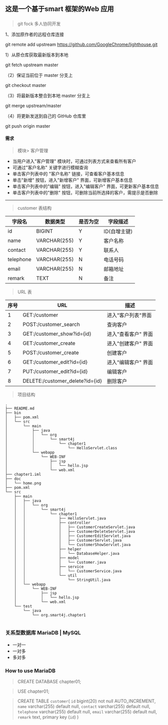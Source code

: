 ## 这是一个基于smart 框架的Web 应用

### 

> git fock 多人协同开发

1、添加原作者的远程仓库连接

git remote add upstream https://github.com/GoogleChrome/lighthouse.git

1）从原仓库获取最新版本到本地

git fetch upstream master

（2）保证当前位于 master 分支上

git checkout master

（3）将最新版本整合到本地 master 分支上

git merge upstream/master

（4）将更新发送到自己的 GitHub 仓库里

git push origin master

>>

#### 需求

>模块> 客户管理

- 当用户进入"客户管理" 模块时，可通过列表方式来查看所有客户
- 可通过"客户名称" 关键字进行模糊查询
- 单击客户列表中的 "客户名称" 链接，可查看客户基本信息
- 单击"新增" 按钮，进入"新增客户" 界面，可新增客户基本信息
- 单击客户列表中的"编辑" 按钮，进入"编辑客户" 界面，可更新客户基本信息
- 单击客户列表中的"删除" 按钮，可删除当前所选择的客户，需提示是否删除
 
 ---
> customer 表结构

| 字段名 | 数据类型 | 是否为空 | 字段描述 |
| ----------- | ----------- | ----------- | ----------- |
| id | BIGINT| Y | ID(自增主键)
| name | VARCHAR(255) | Y | 客户名称
| contact | VARCHAR(255) | Y | 联系人
| telephone | VARCHAR(255) | N | 电话号码
| email | VARCHAR(255) | N | 邮箱地址
| remark | TEXT | N | 备注 


> URL 表

| 序号 | URL | 描述 | 
| ----------- | ----------- | ----------- |
| 1 | GET:/customer| 进入"客户列表"界面
| 2 | POST:/customer_search | 查询客户
| 3 | GET:/customer_show?id={id} | 进入"查看客户" 界面
| 4 | GET:/customer_create | 进入"创建客户" 界面
| 5 | POST:/customer_create | 创建客户
| 6 | GET:/customer_edit?id={id} | 进入"编辑客户" 界面
| 7 | PUT:/customer_edit?id={id} | 编辑客户
| 8 | DELETE:/customer_delete?id={id} | 删除客户


> 项目结构

```
.
├── README.md
├── bin
│   ├── pom.xml
│   └── src
│       └── main
│           ├── java
│           │   └── org
│           │       └── smart4j
│           │           └── chapter1
│           │               └── HelloServlet.class
│           └── webapp
│               └── WEB-INF
│                   ├── jsp
│                   │   └── hello.jsp
│                   └── web.xml
├── chapter1.iml
├── doc
│   └── home.png
├── pom.xml
└── src
    ├── main
    │   ├── java
    │   │   └── org
    │   │       └── smart4j
    │   │           └── chapter1
    │   │               ├── HelloServlet.java
    │   │               ├── controller
    │   │               │   ├── CustomerCreateServlet.java
    │   │               │   ├── CustomerDeleteServlet.java
    │   │               │   ├── CustomerEditServlet.java
    │   │               │   ├── CustomerServlet.java
    │   │               │   └── CustomerShowServlet.java
    │   │               ├── helper
    │   │               │   └── DatabaseHelper.java
    │   │               ├── model
    │   │               │   └── Customer.java
    │   │               ├── service
    │   │               │   └── CustomerService.java
    │   │               └── util
    │   │                   └── StringUtil.java
    │   └── webapp
    │       └── WEB-INF
    │           ├── jsp
    │           │   └── hello.jsp
    │           └── web.xml
    └── test
        └── java
            └── org.smart4j.chapter1


```


### 关系型数据库 MariaDB | MySQL
- 一对一
- 一对多
- 多对多


### How to use MariaDB

>CREATE  DATABASE chapter01;

>USE chapter01;

>CREATE TABLE `customer`(
  `id` bigint(20) not null AUTO_INCREMENT,
  `name` varchar(255) default null,
  `contact` varchar(255) default null,
  `telephone` varchar(255) default null,
  `email` varchar(255) default null,
  `remark` text,
  primary key (`id`)
)





